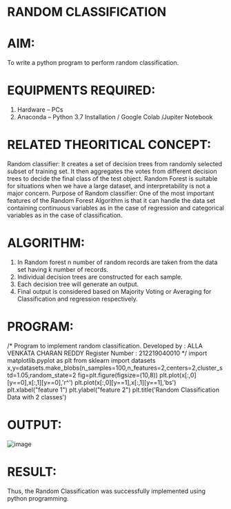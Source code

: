 # RANDOM CLASSIFICATION
# AIM:
  To write a python program to perform random classification.
# EQUIPMENTS REQUIRED:
  1.	Hardware – PCs
  2.	Anaconda – Python 3.7 Installation / Google Colab /Jupiter Notebook
# RELATED THEORITICAL CONCEPT:
  Random classifier: It creates a set of decision trees from randomly selected subset of training set. It then aggregates the votes from different decision trees to       decide the final class of the test object. Random Forest is suitable for situations when we have a large dataset, and interpretability is not a major concern.
  Purpose of Random classifier: One of the most important features of the Random Forest Algorithm is that it can handle the data set containing continuous variables as     in the case of regression and categorical variables as in the case of classification.
# ALGORITHM:
  1.	In Random forest n number of random records are taken from the data set having k number of records.
  2.	Individual decision trees are constructed for each sample.
  3.	Each decision tree will generate an output.
  4.	Final output is considered based on Majority Voting or Averaging for Classification and regression respectively.
# PROGRAM:
  /* 
  Program to implement random classification. 
  Developed by   : ALLA VENKATA CHARAN REDDY
  Register Number : 212219040010 
*/ 
  import matplotlib.pyplot as plt
  from sklearn import datasets 
  x,y=datasets.make_blobs(n_samples=100,n_features=2,centers=2,cluster_std=1.05,random_state=2
  fig=plt.figure(figsize=(10,8)) 
  plt.plot(x[:,0][y==0],x[:,1][y==0],'r^') 
  plt.plot(x[:,0][y==1],x[:,1][y==1],'bs') 
  plt.xlabel("feature 1") plt.ylabel("feature 2") 
  plt.title('Random Classification Data with 2 classes')
  
 # OUTPUT:
 ![image](https://user-images.githubusercontent.com/102689666/164060258-8ab94858-ac7c-459e-9a69-52d592c3931c.png)

 # RESULT:
  Thus, the Random Classification was successfully implemented using python programming.
